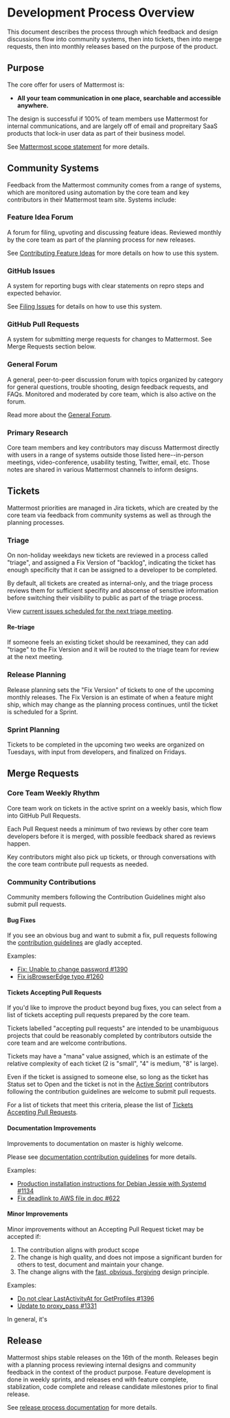 # Development Process Overview

This document describes the process through which feedback and design discussions flow into community systems, then into tickets, then into merge requests, then into monthly releases based on the purpose of the product. 

## Purpose

The core offer for users of Mattermost is: 

- **All your team communication in one place, searchable and accessible anywhere.**

The design is successful if 100% of team members use Mattermost for internal communications, and are largely off of email and propreitary SaaS products that lock-in user data as part of their business model. 

See [Mattermost scope statement](http://www.mattermost.org/vision/#mattermost-teams-v1) for more details. 

## Community Systems 

Feedback from the Mattermost community comes from a range of systems, which are monitored using automation by the core team and key contributors in their Mattermost team site. Systems include: 

###  Feature Idea Forum 

A forum for filing, upvoting and discussing feature ideas. Reviewed monthly by the core team as part of the planning process for new releases. 

See [Contributing Feature Ideas](http://www.mattermost.org/feature-requests/) for more details on how to use this system. 

### GitHub Issues 

A system for reporting bugs with clear statements on repro steps and expected behavior. 

See [Filing Issues](http://www.mattermost.org/filing-issues/) for details on how to use this system. 

### GitHub Pull Requests 

A system for submitting merge requests for changes to Mattermost. See Merge Requests section below. 

### General Forum 

A general, peer-to-peer discussion forum with topics organized by category for general questions, trouble shooting, design feedback requests, and FAQs. Monitored and moderated by core team, which is also active on the forum.

Read more about the [General Forum](https://forum.mattermost.org/t/welcome-to-mattermost-community-discussion/8). 

### Primary Research 

Core team members and key contributors may discuss Mattermost directly with users in a range of systems outside those listed here--in-person meetings, video-conference, usability testing, Twitter, email, etc. Those notes are shared in various Mattermost channels to inform designs. 

## Tickets

Mattermost priorities are managed in Jira tickets, which are created by the core team via feedback from community systems as well as through the planning processes. 

### Triage

On non-holiday weekdays new tickets are reviewed in a process called "triage", and assigned a Fix Version of "backlog", indicating the ticket has enough specificity that it can be assigned to a developer to be completed. 

By default, all tickets are created as internal-only, and the triage process reviews them for sufficient specifity and abscense of sensitive information before switching their visibility to public as part of the triage process. 

View [current issues scheduled for the next triage meeting](https://mattermost.atlassian.net/browse/PLT-1203?filter=10105). 

#### Re-triage 

If someone feels an existing ticket should be reexamined, they can add "triage" to the Fix Version and it will be routed to the triage team for review at the next meeting. 

### Release Planning

Release planning sets the "Fix Version" of tickets to one of the upcoming monthly releases. The Fix Version is an estimate of when a feature might ship, which may change as the planning process continues, until the ticket is scheduled for a Sprint.

### Sprint Planning

Tickets to be completed in the upcoming two weeks are organized on Tuesdays, with input from developers, and finalized on Fridays.

## Merge Requests

### Core Team Weekly Rhythm 

Core team work on tickets in the active sprint on a weekly basis, which flow into GitHub Pull Requests.

Each Pull Request needs a minimum of two reviews by other core team developers before it is merged, with possible feedback shared as reviews happen. 

Key contributors might also pick up tickets, or through conversations with the core team contribute pull requests as needed. 

### Community Contributions 

Community members following the Contribution Guidelines might also submit pull requests. 

#### Bug Fixes 

If you see an obvious bug and want to submit a fix, pull requests following the [contribution guidelines](https://github.com/mattermost/platform/blob/master/CONTRIBUTING.md) are gladly accepted. 

Examples: 
- [Fix: Unable to change password #1390](https://github.com/mattermost/platform/pull/1390)
- [Fix isBrowserEdge typo #1260](https://github.com/mattermost/platform/pull/1260)

#### Tickets Accepting Pull Requests

If you'd like to improve the product beyond bug fixes, you can select from a list of tickets accepting pull requests prepared by the core team. 

Tickets labelled "accepting pull requests" are intended to be unambiguous projects that could be reasonably completed by contributors outside the core team and are welcome contributions. 

Tickets may have a "mana" value assigned, which is an estimate of the relative complexity of each ticket (2 is "small", "4" is medium, "8" is large). 

Even if the ticket is assigned to someone else, so long as the ticket has Status set to Open and the ticket is not in the [Active Sprint](https://mattermost.atlassian.net/browse/PLT-839?jql=status%20%3D%20Open%20AND%20sprint%20in%20openSprints%20()) contributors following the contribution guidelines are welcome to submit pull requests. 

For a list of tickets that meet this criteria, please the list of [Tickets Accepting Pull Requests](https://mattermost.atlassian.net/browse/PLT-1263?filter=10101).

#### Documentation Improvements 

Improvements to documentation on master is highly welcome. 

Please see [documentation contribution guidelines](https://forum.mattermost.org/t/help-improve-mattermost-documentation/194) for more details. 

Examples: 
- [Production installation instructions for Debian Jessie with Systemd #1134](https://github.com/mattermost/platform/pull/1134)
- [Fix deadlink to AWS file in doc #622]( https://github.com/mattermost/platform/pull/622)

#### Minor Improvements 

Minor improvements without an Accepting Pull Request ticket may be accepted if: 

1. The contribution aligns with product scope 
2. The change is high quality, and does not impose a significant burden for others to test, document and maintain your change.
3. The change aligns with the [fast, obvious, forgiving](http://www.mattermost.org/design-principles/) design principle.

Examples: 
- [Do not clear LastActivityAt for GetProfiles #1396](https://github.com/mattermost/platform/pull/1396/files)
- [Update to proxy_pass #1331](https://github.com/mattermost/platform/pull/1331)

In general, it's

## Release

Mattermost ships stable releases on the 16th of the month. Releases begin with a planning process reviewing internal designs and community feedback in the context of the product purpose. Feature development is done in weekly sprints, and releases end with feature complete, stablization, code complete and release candidate milestones prior to final release. 

See [release process documentation](https://github.com/mattermost/platform/blob/master/doc/process/release-process.md) for more details. 
